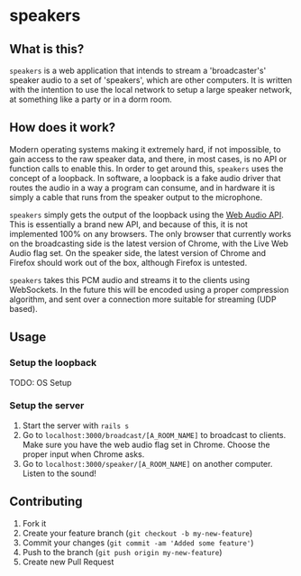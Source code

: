# speakers


## What is this?

`speakers` is a web application that intends to stream a 'broadcaster's' speaker audio to a set of 'speakers', which are other computers. It is written with the intention to use the local network to setup a large speaker network, at something like a party or in a dorm room.

## How does it work?

Modern operating systems making it extremely hard, if not impossible, to gain access to the raw speaker data, and there, in most cases, is no API or function calls to enable this. In order to get around this, `speakers` uses the concept of a loopback. In software, a loopback is a fake audio driver that routes the audio in a way a program can consume, and in hardware it is simply a cable that runs from the speaker output to the microphone.

`speakers` simply gets the output of the loopback using the [Web Audio API](https://dvcs.w3.org/hg/audio/raw-file/tip/webaudio/specification.html). This is essentially a brand new API, and because of this, it is not implemented 100% on any browsers. The only browser that currently works on the broadcasting side is the latest version of Chrome, with the Live Web Audio flag set. On the speaker side, the latest version of Chrome and Firefox should work out of the box, although Firefox is untested.

`speakers` takes this PCM audio and streams it to the clients using WebSockets. In the future this will be encoded using a proper compression algorithm, and sent over a connection more suitable for streaming (UDP based).

## Usage

### Setup the loopback

TODO: OS Setup

### Setup the server

1. Start the server with `rails s`
2. Go to `localhost:3000/broadcast/[A_ROOM_NAME]` to broadcast to clients. Make sure you have the web audio flag set in Chrome. Choose the proper input when Chrome asks.
3. Go to `localhost:3000/speaker/[A_ROOM_NAME]` on another computer. Listen to the sound!

## Contributing

1. Fork it
2. Create your feature branch (`git checkout -b my-new-feature`)
3. Commit your changes (`git commit -am 'Added some feature'`)
4. Push to the branch (`git push origin my-new-feature`)
5. Create new Pull Request

